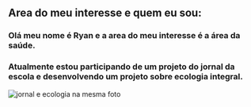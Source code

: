 ## Area do meu interesse e quem eu sou:
### Olá meu nome é Ryan e a area do meu interesse é a área da saúde.
### Atualmente estou participando de um projeto do jornal da escola e desenvolvendo um projeto sobre ecologia integral.
![jornal e ecologia na mesma foto ](https://agenda21pf.wordpress.com/wp-content/uploads/2013/12/27112013.jpg)

<!--
**Ryanemanuel1012/Ryanemanuel1012** is a ✨ _special_ ✨ repository because its `README.md` (this file) appears on your GitHub profile.

Here are some ideas to get you started:

- 🔭 I’m currently working on ...
- 🌱 I’m currently learning ...
- 👯 I’m looking to collaborate on ...
- 🤔 I’m looking for help with ...
- 💬 Ask me about ...
- 📫 How to reach me: ...
- 😄 Pronouns: ...
- ⚡ Fun fact: ...
-->
